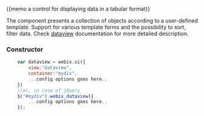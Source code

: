 {{memo a control for displaying data in a tabular format}}

The component presents a collection of objects according to a user-defined template. Support for various template forms and the possibility to sort, filter data.  Check [dataview](desktop/dataview.md) documentation for more detailed description.

### Constructor

~~~js
	var dataview = webix.ui({
		view:"dataview", 
		container:"mydiv", 
		...config options goes here..
	})
	//or, in case of jQuery
	$("#mydiv").webix_dataview({
		...config options goes here..
	});
~~~
